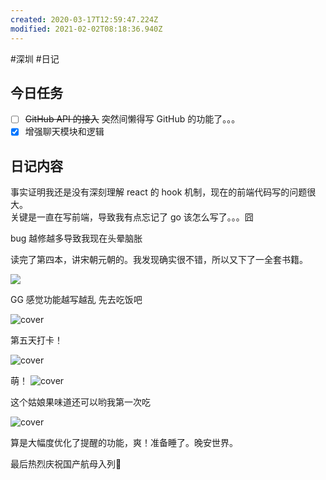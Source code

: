 ```yaml
---
created: 2020-03-17T12:59:47.224Z
modified: 2021-02-02T08:18:36.940Z
---
```

#深圳 #日记

## 今日任务

- [ ] ~~GitHub API 的接入~~ 突然间懒得写 GitHub 的功能了。。。
- [x] 增强聊天模块和逻辑

## 日记内容

<!-- @timer "date":"Tue Dec 17 2019 11:23:17 GMT+0800 (China Standard Time)" -->

事实证明我还是没有深刻理解 react 的 hook 机制，现在的前端代码写的问题很大。  
关键是一直在写前端，导致我有点忘记了 go 该怎么写了。。。囧

<!-- @timer "date":"Tue Dec 17 2019 13:07:34 GMT+0800 (China Standard Time)","duration":"about 2 hours" -->

bug 越修越多导致我现在头晕脑胀

<!-- @timer "date":"Tue Dec 17 2019 13:15:32 GMT+0800 (China Standard Time)","duration":"8 minutes" -->

读完了第四本，讲宋朝元朝的。我发现确实很不错，所以又下了一全套书籍。

![](https://i.loli.net/2019/12/17/MKwT3pjkdSUethD.png)

<!-- @timer "date":"Tue Dec 17 2019 18:12:02 GMT+0800 (China Standard Time)","duration":"about 5 hours" -->

GG 感觉功能越写越乱
先去吃饭吧

![cover](https://i.loli.net/2019/12/17/4lSqKJp6zQDZUBC.jpg)

<!-- @timer "date":"Tue Dec 17 2019 19:42:42 GMT+0800 (China Standard Time)","duration":"about 2 hours" -->

第五天打卡！

![cover](https://i.loli.net/2019/12/17/CyebSr4Xtzo69gH.jpg)

<!-- @timer "date":"Tue Dec 17 2019 20:32:30 GMT+0800 (China Standard Time)","duration":"about 1 hour" -->

萌！
![cover](https://i.loli.net/2019/12/17/nOYZk8vgyoWFEGi.jpg)

<!-- @timer "date":"Tue Dec 17 2019 21:54:16 GMT+0800 (China Standard Time)","duration":"about 1 hour" -->

这个姑娘果味道还可以哟我第一次吃

![cover](https://i.loli.net/2019/12/17/ZxsWthU5RfMGwCn.jpg)

<!-- @timer "date":"Wed Dec 18 2019 01:21:12 GMT+0800 (China Standard Time)","duration":"about 3 hours" -->

算是大幅度优化了提醒的功能，爽！准备睡了。晚安世界。

最后热烈庆祝国产航母入列:clap:
